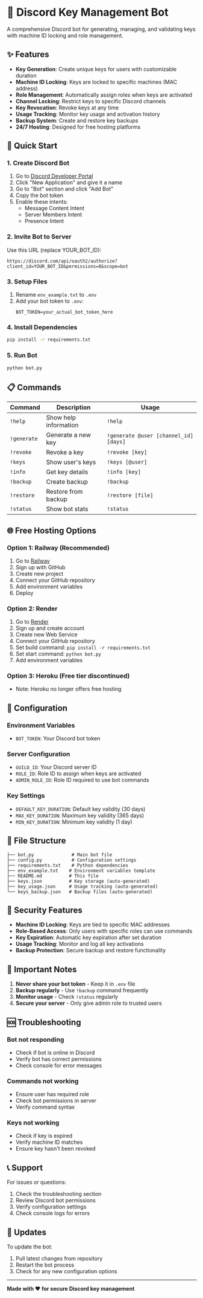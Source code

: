 # 🔑 Discord Key Management Bot

A comprehensive Discord bot for generating, managing, and validating keys with machine ID locking and role management.

## ✨ Features

- **Key Generation**: Create unique keys for users with customizable duration
- **Machine ID Locking**: Keys are locked to specific machines (MAC address)
- **Role Management**: Automatically assign roles when keys are activated
- **Channel Locking**: Restrict keys to specific Discord channels
- **Key Revocation**: Revoke keys at any time
- **Usage Tracking**: Monitor key usage and activation history
- **Backup System**: Create and restore key backups
- **24/7 Hosting**: Designed for free hosting platforms

## 🚀 Quick Start

### 1. Create Discord Bot

1. Go to [Discord Developer Portal](https://discord.com/developers/applications)
2. Click "New Application" and give it a name
3. Go to "Bot" section and click "Add Bot"
4. Copy the bot token
5. Enable these intents:
   - Message Content Intent
   - Server Members Intent
   - Presence Intent

### 2. Invite Bot to Server

Use this URL (replace YOUR_BOT_ID):
```
https://discord.com/api/oauth2/authorize?client_id=YOUR_BOT_ID&permissions=8&scope=bot
```

### 3. Setup Files

1. Rename `env_example.txt` to `.env`
2. Add your bot token to `.env`:
   ```
   BOT_TOKEN=your_actual_bot_token_here
   ```

### 4. Install Dependencies

```bash
pip install -r requirements.txt
```

### 5. Run Bot

```bash
python bot.py
```

## 📋 Commands

| Command | Description | Usage |
|---------|-------------|-------|
| `!help` | Show help information | `!help` |
| `!generate` | Generate a new key | `!generate @user [channel_id] [days]` |
| `!revoke` | Revoke a key | `!revoke [key]` |
| `!keys` | Show user's keys | `!keys [@user]` |
| `!info` | Get key details | `!info [key]` |
| `!backup` | Create backup | `!backup` |
| `!restore` | Restore from backup | `!restore [file]` |
| `!status` | Show bot stats | `!status` |

## 🌐 Free Hosting Options

### Option 1: Railway (Recommended)
1. Go to [Railway](https://railway.app/)
2. Sign up with GitHub
3. Create new project
4. Connect your GitHub repository
5. Add environment variables
6. Deploy

### Option 2: Render
1. Go to [Render](https://render.com/)
2. Sign up and create account
3. Create new Web Service
4. Connect your GitHub repository
5. Set build command: `pip install -r requirements.txt`
6. Set start command: `python bot.py`
7. Add environment variables

### Option 3: Heroku (Free tier discontinued)
- Note: Heroku no longer offers free hosting

## 🔧 Configuration

### Environment Variables
- `BOT_TOKEN`: Your Discord bot token

### Server Configuration
- `GUILD_ID`: Your Discord server ID
- `ROLE_ID`: Role ID to assign when keys are activated
- `ADMIN_ROLE_ID`: Role ID required to use bot commands

### Key Settings
- `DEFAULT_KEY_DURATION`: Default key validity (30 days)
- `MAX_KEY_DURATION`: Maximum key validity (365 days)
- `MIN_KEY_DURATION`: Minimum key validity (1 day)

## 📁 File Structure

```
├── bot.py              # Main bot file
├── config.py           # Configuration settings
├── requirements.txt    # Python dependencies
├── env_example.txt    # Environment variables template
├── README.md          # This file
├── keys.json          # Key storage (auto-generated)
├── key_usage.json     # Usage tracking (auto-generated)
└── keys_backup.json   # Backup files (auto-generated)
```

## 🔐 Security Features

- **Machine ID Locking**: Keys are tied to specific MAC addresses
- **Role-Based Access**: Only users with specific roles can use commands
- **Key Expiration**: Automatic key expiration after set duration
- **Usage Tracking**: Monitor and log all key activations
- **Backup Protection**: Secure backup and restore functionality

## 🚨 Important Notes

1. **Never share your bot token** - Keep it in `.env` file
2. **Backup regularly** - Use `!backup` command frequently
3. **Monitor usage** - Check `!status` regularly
4. **Secure your server** - Only give admin role to trusted users

## 🆘 Troubleshooting

### Bot not responding
- Check if bot is online in Discord
- Verify bot has correct permissions
- Check console for error messages

### Commands not working
- Ensure user has required role
- Check bot permissions in server
- Verify command syntax

### Keys not working
- Check if key is expired
- Verify machine ID matches
- Ensure key hasn't been revoked

## 📞 Support

For issues or questions:
1. Check the troubleshooting section
2. Review Discord bot permissions
3. Verify configuration settings
4. Check console logs for errors

## 🔄 Updates

To update the bot:
1. Pull latest changes from repository
2. Restart the bot process
3. Check for any new configuration options

---

**Made with ❤️ for secure Discord key management**
